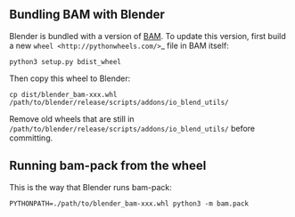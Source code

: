 
Bundling BAM with Blender
-------------------------

Blender is bundled with a version of [BAM](https://pypi.python.org/pypi/blender-bam/).
To update this version, first build a new `wheel <http://pythonwheels.com/>`_ file in
BAM itself:

    python3 setup.py bdist_wheel

Then copy this wheel to Blender:

    cp dist/blender_bam-xxx.whl /path/to/blender/release/scripts/addons/io_blend_utils/

Remove old wheels that are still in `/path/to/blender/release/scripts/addons/io_blend_utils/`
before committing.


Running bam-pack from the wheel
-------------------------------

This is the way that Blender runs bam-pack:

    PYTHONPATH=./path/to/blender_bam-xxx.whl python3 -m bam.pack

